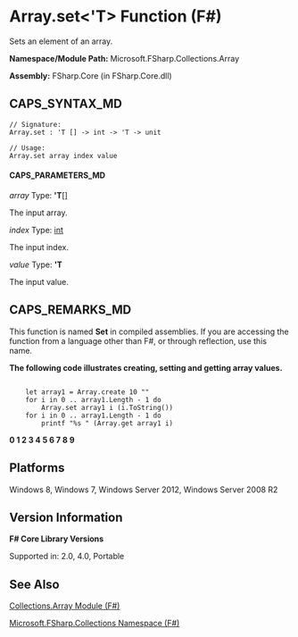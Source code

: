 # Array.set<'T> Function (F#)

Sets an element of an array.

**Namespace/Module Path:** Microsoft.FSharp.Collections.Array

**Assembly:** FSharp.Core (in FSharp.Core.dll)


## CAPS_SYNTAX_MD

```
// Signature:
Array.set : 'T [] -> int -> 'T -> unit

// Usage:
Array.set array index value
```

#### CAPS_PARAMETERS_MD
*array*
Type: **'T**[[]](http://msdn.microsoft.com/en-us/library/def20292-9aae-4596-9275-b94e594f8493)


The input array.


*index*
Type: [int](http://msdn.microsoft.com/en-us/library/025d5455-3622-4ea5-9573-3ecbd4ee1375)


The input index.


*value*
Type: **'T**


The input value.




## CAPS_REMARKS_MD
This function is named **Set** in compiled assemblies. If you are accessing the function from a language other than F#, or through reflection, use this name.

**The following code illustrates creating, setting and getting array values.**
```

    let array1 = Array.create 10 ""
    for i in 0 .. array1.Length - 1 do
        Array.set array1 i (i.ToString())
    for i in 0 .. array1.Length - 1 do
        printf "%s " (Array.get array1 i)
```

**0 1 2 3 4 5 6 7 8 9**
## Platforms
Windows 8, Windows 7, Windows Server 2012, Windows Server 2008 R2


## Version Information
**F# Core Library Versions**

Supported in: 2.0, 4.0, Portable




## See Also
[Collections.Array Module &#40;F&#35;&#41;](Collections.Array+Module+%28F%23%29.md)

[Microsoft.FSharp.Collections Namespace &#40;F&#35;&#41;](Microsoft.FSharp.Collections+Namespace+%28F%23%29.md)

